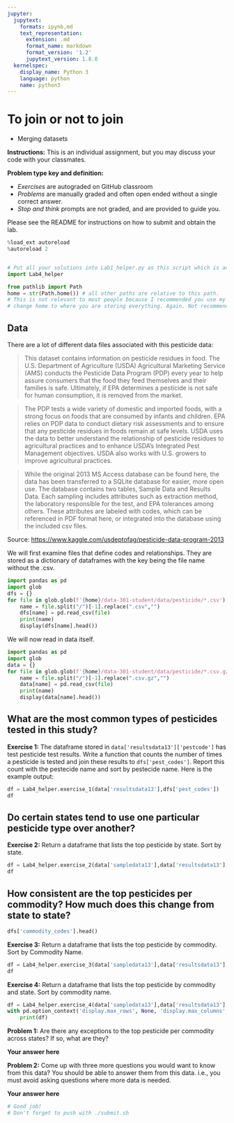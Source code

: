 ```yaml
---
jupyter:
  jupytext:
    formats: ipynb,md
    text_representation:
      extension: .md
      format_name: markdown
      format_version: '1.2'
      jupytext_version: 1.8.0
  kernelspec:
    display_name: Python 3
    language: python
    name: python3
---
```


# To join or not to join
* Merging datasets


**Instructions:** This is an individual assignment, but you may discuss your code with your classmates.

**Problem type key and definition:**
* _Exercises_ are autograded on GitHub classroom
* _Problems_ are manually graded and often open ended without a single correct answer.
* _Stop and think_ prompts are not graded, and are provided to guide you.

Please see the README for instructions on how to submit and obtain the lab.

```python
%load_ext autoreload
%autoreload 2


# Put all your solutions into Lab1_helper.py as this script which is autograded
import Lab4_helper 

from pathlib import Path
home = str(Path.home()) # all other paths are relative to this path. 
# This is not relevant to most people because I recommended you use my server, but
# change home to where you are storing everything. Again. Not recommended.
```

## Data
There are a lot of different data files associated with this pesticide data:

>This dataset contains information on pesticide residues in food. The U.S. Department of Agriculture (USDA) Agricultural Marketing Service (AMS) conducts the Pesticide Data Program (PDP) every year to help assure consumers that the food they feed themselves and their families is safe. Ultimately, if EPA determines a pesticide is not safe for human consumption, it is removed from the market.

>The PDP tests a wide variety of domestic and imported foods, with a strong focus on foods
that are consumed by infants and children. EPA relies on PDP data to conduct dietary risk
assessments and to ensure that any pesticide residues in foods remain at safe levels. USDA
uses the data to better understand the relationship of pesticide residues to agricultural practices
and to enhance USDA’s Integrated Pest Management objectives. USDA also works with U.S.
growers to improve agricultural practices.

> While the original 2013 MS Access database can be found here, the data has been transferred to a SQLite database for easier, more open use. The database contains two tables, Sample Data and Results Data. Each sampling includes attributes such as extraction method, the laboratory responsible for the test, and EPA tolerances among others. These attributes are labeled with codes, which can be referenced in PDF format here, or integrated into the database using the included csv files.

Source: https://www.kaggle.com/usdeptofag/pesticide-data-program-2013

We will first examine files that define codes and relationships. They are stored as a dictionary of dataframes with the key being the file name without the .csv.

```python
import pandas as pd
import glob
dfs = {}
for file in glob.glob(f'{home}/data-301-student/data/pesticide/*.csv'):
    name = file.split("/")[-1].replace(".csv","")
    dfs[name] = pd.read_csv(file)
    print(name)
    display(dfs[name].head())
```

We will now read in data itself.

```python
import pandas as pd
import glob
data = {}
for file in glob.glob(f'{home}/data-301-student/data/pesticide/*.csv.gz'):
    name = file.split("/")[-1].replace(".csv.gz","")
    data[name] = pd.read_csv(file)
    print(name)
    display(data[name].head())
```

## What are the most common types of pesticides tested in this study?


**Exercise 1:** The dataframe stored in ``data['resultsdata13']['pestcode']`` has test pesticide test results. Write a function that counts the number of times a pesticide is tested and join these results to ``dfs['pest_codes']``. Report this count with the pestecide name and sort by pestecide name. Here is the example output:

```python
df = Lab4_helper.exercise_1(data['resultsdata13'],dfs['pest_codes'])
df
```

## Do certain states tend to use one particular pesticide type over another?


**Exercise 2:** Return a dataframe that lists the top pesticide by state. Sort by state.

```python
df = Lab4_helper.exercise_2(data['sampledata13'],data['resultsdata13'],dfs['pest_codes'])
df
```

## How consistent are the top pesticides per commodity? How much does this change from state to state?

```python
dfs['commodity_codes'].head()
```

**Exercise 3:** Return a dataframe that lists the top pesticide by commodity. Sort by Commodity Name.

```python
df = Lab4_helper.exercise_3(data['sampledata13'],data['resultsdata13'],dfs['pest_codes'],dfs['commodity_codes'])
df
```

**Exercise 4:** Return a dataframe that lists the top pesticide by commodity and state. Sort by commodity name.

```python
df = Lab4_helper.exercise_4(data['sampledata13'],data['resultsdata13'],dfs['pest_codes'],dfs['commodity_codes'])
with pd.option_context('display.max_rows', None, 'display.max_columns', None):  # more options can be specified also
    print(df)
```

**Problem 1:** Are there any exceptions to the top pesticide per commodity across states? If so, what are they?

**Your answer here**


**Problem 2:** Come up with three more questions you would want to know from this data? You should be able to answer them from this data. i.e., you must avoid asking questions where more data is needed. 

**Your answer here**

```python
# Good job!
# Don't forget to push with ./submit.sh
```

```python

```
